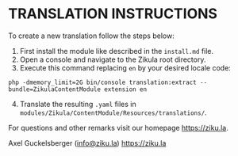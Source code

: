 # TRANSLATION INSTRUCTIONS

To create a new translation follow the steps below:

1. First install the module like described in the `install.md` file.
2. Open a console and navigate to the Zikula root directory.
3. Execute this command replacing `en` by your desired locale code:

`php -dmemory_limit=2G bin/console translation:extract --bundle=ZikulaContentModule extension en`

4. Translate the resulting `.yaml` files in `modules/Zikula/ContentModule/Resources/translations/`.

For questions and other remarks visit our homepage https://ziku.la.

Axel Guckelsberger (info@ziku.la)
https://ziku.la
